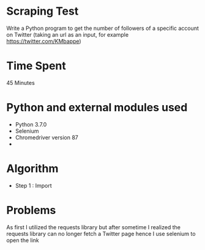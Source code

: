 # Scraping Test

Write a Python program to get the number of followers of a specific account on Twitter (taking an url as an input, for example https://twitter.com/KMbappe)

# Time Spent

45 Minutes

# Python and external modules used

- Python 3.7.0
- Selenium
- Chromedriver version 87
-

# Algorithm

- Step 1 : Import

# Problems

As first I utilized the requests library but after sometime I realized the requests library can no longer fetch a Twitter page
hence I use selenium to open the link

